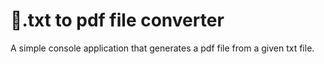 # 📂.txt to pdf file converter

A simple console application that generates a pdf file from a given txt file.
